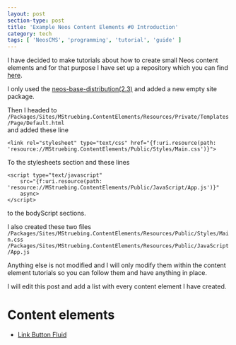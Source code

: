 ```yaml
---
layout: post
section-type: post
title: 'Example Neos Content Elements #0 Introduction'
category: tech
tags: [ 'NeosCMS', 'programming', 'tutorial', 'guide' ]
---
```


I have decided to make tutorials about how to create small Neos content elements and for that purpose I have set up a repository
which you can find [here](https://github.com/mstruebing/neos-content-elements).

I only used the [neos-base-distribution(2.3)](https://github.com/neos/neos-base-distribution) and added a new empty site package.

Then I headed to `/Packages/Sites/MStruebing.ContentElements/Resources/Private/Templates/Page/Default.html`  
and added these line  

```
<link rel="stylesheet" type="text/css" href="{f:uri.resource(path: 'resource://MStruebing.ContentElements/Public/Styles/Main.css')}">
```
To the stylesheets section and these lines

```
<script type="text/javascript"
    src="{f:uri.resource(path: 'resource://MStruebing.ContentElements/Public/JavaScript/App.js')}"
    async>
</script>
```

to the bodyScript sections.

I also created these two files  
`/Packages/Sites/MStruebing.ContentElements/Resources/Public/Styles/Main.css`  
`/Packages/Sites/MStruebing.ContentElements/Resources/Public/JavaScript/App.js`  

Anything else is not modified and I will only modify them within the content element tutorials so you can follow them and have anything in place.

I will edit this post and add a list with every content element I have created.

# Content elements
- [Link Button Fluid]({{site.url}}/tech/2016/12/01/neos-conent-elements.html)
